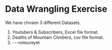 # Data Wrangling Exercise

We have chosen 3 different Datasets.
1. Youtubers & Subscribers, Excel file format.
2. Deaths of Mountain Climbers, csv file format.
3. ---notsureyet



